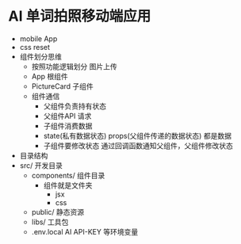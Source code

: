 # AI 单词拍照移动端应用

- mobile App
- css reset
- 组件划分思维
  - 按照功能逻辑划分  图片上传
  - App 根组件
  - PictureCard 子组件
  - 组件通信
    - 父组件负责持有状态
    - 父组件API 请求
    - 子组件消费数据
    - state(私有数据状态)  props(父组件传递的数据状态) 都是数据
    - 子组件要修改状态  通过回调函数通知父组件，父组件修改状态
- 目录结构
- src/ 开发目录
  - components/ 组件目录
    - 组件就是文件夹
      - jsx
      - css
  - public/ 静态资源
  - libs/ 工具包
  - .env.local  AI API-KEY 等环境变量
